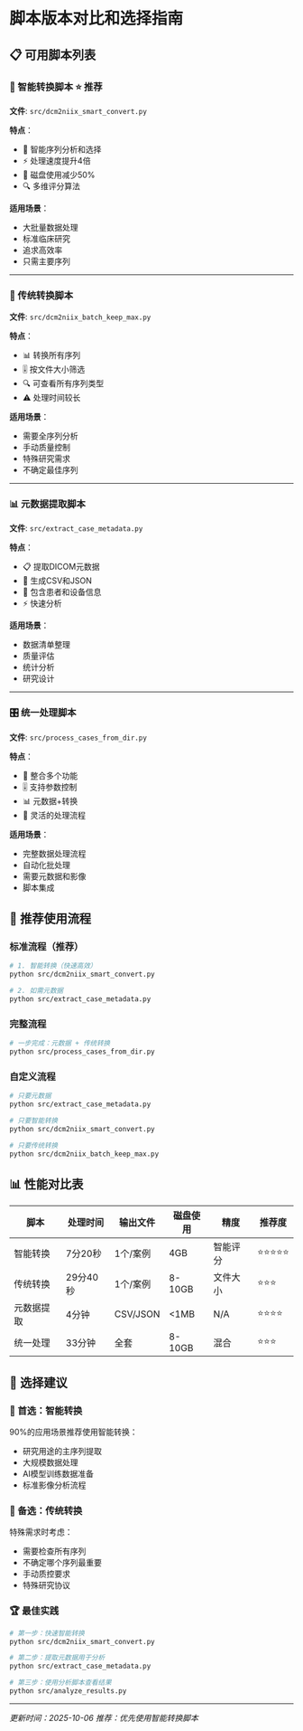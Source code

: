 # 脚本版本对比和选择指南

## 📋 可用脚本列表

### 🧠 智能转换脚本 ⭐ **推荐**
**文件**: `src/dcm2niix_smart_convert.py`

**特点**：
- 🎯 智能序列分析和选择
- ⚡ 处理速度提升4倍
- 💾 磁盘使用减少50%
- 🔍 多维评分算法

**适用场景**：
- 大批量数据处理
- 标准临床研究
- 追求高效率
- 只需主要序列

---

### 🔄 传统转换脚本
**文件**: `src/dcm2niix_batch_keep_max.py`

**特点**：
- 📊 转换所有序列
- 🎚️ 按文件大小筛选
- 🔍 可查看所有序列类型
- ⚠️ 处理时间较长

**适用场景**：
- 需要全序列分析
- 手动质量控制
- 特殊研究需求
- 不确定最佳序列

---

### 📊 元数据提取脚本
**文件**: `src/extract_case_metadata.py`

**特点**：
- 📋 提取DICOM元数据
- 📁 生成CSV和JSON
- 🏥 包含患者和设备信息
- ⚡ 快速分析

**适用场景**：
- 数据清单整理
- 质量评估
- 统计分析
- 研究设计

---

### 🎛️ 统一处理脚本
**文件**: `src/process_cases_from_dir.py`

**特点**：
- 🔗 整合多个功能
- 🎚️ 支持参数控制
- 📊 元数据+转换
- 🔄 灵活的处理流程

**适用场景**：
- 完整数据处理流程
- 自动化批处理
- 需要元数据和影像
- 脚本集成

## 🚀 推荐使用流程

### 标准流程（推荐）
```bash
# 1. 智能转换（快速高效）
python src/dcm2niix_smart_convert.py

# 2. 如需元数据
python src/extract_case_metadata.py
```

### 完整流程
```bash
# 一步完成：元数据 + 传统转换
python src/process_cases_from_dir.py
```

### 自定义流程
```bash
# 只要元数据
python src/extract_case_metadata.py

# 只要智能转换
python src/dcm2niix_smart_convert.py

# 只要传统转换
python src/dcm2niix_batch_keep_max.py
```

## 📊 性能对比表

| 脚本 | 处理时间 | 输出文件 | 磁盘使用 | 精度 | 推荐度 |
|------|----------|----------|----------|------|---------|
| 智能转换 | 7分20秒 | 1个/案例 | 4GB | 智能评分 | ⭐⭐⭐⭐⭐ |
| 传统转换 | 29分40秒 | 1个/案例 | 8-10GB | 文件大小 | ⭐⭐⭐ |
| 元数据提取 | 4分钟 | CSV/JSON | <1MB | N/A | ⭐⭐⭐⭐ |
| 统一处理 | 33分钟 | 全套 | 8-10GB | 混合 | ⭐⭐⭐ |

## 🎯 选择建议

### 🥇 首选：智能转换
90%的应用场景推荐使用智能转换：
- 研究用途的主序列提取
- 大规模数据处理
- AI模型训练数据准备
- 标准影像分析流程

### 🥈 备选：传统转换
特殊需求时考虑：
- 需要检查所有序列
- 不确定哪个序列最重要
- 手动质控要求
- 特殊研究协议

### 🏆 最佳实践
```bash
# 第一步：快速智能转换
python src/dcm2niix_smart_convert.py

# 第二步：提取元数据用于分析
python src/extract_case_metadata.py

# 第三步：使用分析脚本查看结果
python src/analyze_results.py
```

---
*更新时间：2025-10-06*
*推荐：优先使用智能转换脚本*